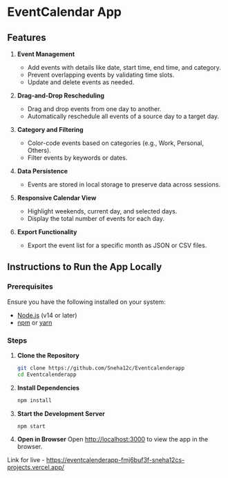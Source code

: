# EventCalendar App

## Features

1. **Event Management**
   - Add events with details like date, start time, end time, and category.
   - Prevent overlapping events by validating time slots.
   - Update and delete events as needed.

2. **Drag-and-Drop Rescheduling**
   - Drag and drop events from one day to another.
   - Automatically reschedule all events of a source day to a target day.

3. **Category and Filtering**
   - Color-code events based on categories (e.g., Work, Personal, Others).
   - Filter events by keywords or dates.

4. **Data Persistence**
   - Events are stored in local storage to preserve data across sessions.

5. **Responsive Calendar View**
   - Highlight weekends, current day, and selected days.
   - Display the total number of events for each day.

6. **Export Functionality**
   - Export the event list for a specific month as JSON or CSV files.

## Instructions to Run the App Locally

### Prerequisites

Ensure you have the following installed on your system:

- [Node.js](https://nodejs.org/) (v14 or later)
- [npm](https://www.npmjs.com/) or [yarn](https://yarnpkg.com/)

### Steps

1. **Clone the Repository**
   ```bash
   git clone https://github.com/Sneha12c/Eventcalenderapp
   cd Eventcalenderapp
   ```

2. **Install Dependencies**
   ```bash
   npm install
   ```

3. **Start the Development Server**
   ```bash
   npm start
   ```

4. **Open in Browser**
   Open [http://localhost:3000](http://localhost:3000) to view the app in the browser.

Link for live - https://eventcalenderapp-fmj6buf3f-sneha12cs-projects.vercel.app/